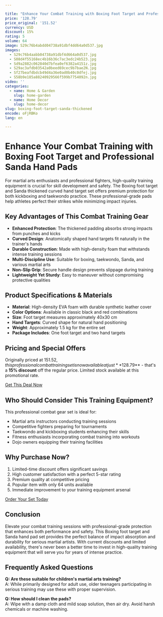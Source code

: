 ```yaml
---

title: "Enhance Your Combat Training with Boxing Foot Target and Professional Sanda Hand Pads"
price: '128.79'
price_original: '151.52'
currency: USD
discount: 15%
rating: 5
volume: 64
image: S29c76b4abdd04738a91dbf4dd64a0d537.jpg
images:
  - S29c76b4aabb04738a91dbf4d664a0d537.jpg
  - S08d4f55168ec4b16b36c7ac3edc24b523.jpg
  - Sd9a2882c062840d7bfea0ef6382a4151z.jpg
  - S29ac3afdb03542a0beed69cec9b7bae2N.jpg
  - Sf27beafdbdcb49d4a36e0ad0b40c0dfej.jpg
  - S58b9e185a88240929566f599b7754092n.jpg
video: ''
categories:
  - name: Home & Garden
    slug: home-garden
  - name: Home Decor
    slug: home-decor
slug: boxing-foot-target-sanda-thickened
encode: oFjRBKo
lang: en

---
```


# Enhance Your Combat Training with Boxing Foot Target and Professional Sanda Hand Pads

For martial arts enthusiasts and professional fighters, high-quality training equipment is crucial for skill development and safety. The Boxing foot target and Sanda thickened curved hand target set offers premium protection for both kickboxing and taekwondo practice. These professional-grade pads help athletes perfect their strikes while minimizing impact injuries.

## Key Advantages of This Combat Training Gear

- **Enhanced Protection**: The thickened padding absorbs strong impacts from punches and kicks
- **Curved Design**: Anatomically shaped hand targets fit naturally in the trainer's hands
- **Durable Construction**: Made with high-density foam that withstands intense training sessions
- **Multi-Discipline Use**: Suitable for boxing, taekwondo, Sanda, and various martial arts
- **Non-Slip Grip**: Secure handle design prevents slippage during training
- **Lightweight Yet Sturdy**: Easy to maneuver without compromising protective qualities

## Product Specifications & Materials

- **Material**: High-density EVA foam with durable synthetic leather cover
- **Color Options**: Available in classic black and red combinations
- **Size**: Foot target measures approximately 40x30 cm
- **Hand Targets**: Curved shape for natural hand positioning
- **Weight**: Approximately 1.5 kg for the entire set
- **Package Includes**: One foot target and two hand targets

## Pricing and Special Offers

Originally priced at $151.52, this professional combat training set is now available at just **$128.79** - that's a **15% discount** off the regular price. Limited stock available at this promotional rate.

<div class="flex justify-center my-2">
  <a href="https://buy.csgad.com/oFjRBKo" class="py-2 px-4 rounded-md text-white font-semibold bg-gradient-to-r from-[#f73c22] to-[#ff7b48]" rel="nofollow sponsored" target="_blank">Get This Deal Now</a>
</div>

## Who Should Consider This Training Equipment?

This professional combat gear set is ideal for:

- Martial arts instructors conducting training sessions
- Competitive fighters preparing for tournaments
- Taekwondo and kickboxing students enhancing their skills
- Fitness enthusiasts incorporating combat training into workouts
- Dojo owners equipping their training facilities

## Why Purchase Now?

1. Limited-time discount offers significant savings
2. High customer satisfaction with a perfect 5-star rating
3. Premium quality at competitive pricing
4. Popular item with only 64 units available
5. Immediate improvement to your training equipment arsenal

<div class="flex justify-center my-2">
  <a href="https://buy.csgad.com/oFjRBKo" class="py-2 px-4 rounded-md text-white font-semibold bg-gradient-to-r from-[#f73c22] to-[#ff7b48]" rel="nofollow sponsored" target="_blank">Order Your Set Today</a>
</div>

## Conclusion

Elevate your combat training sessions with professional-grade protection that enhances both performance and safety. This Boxing foot target and Sanda hand pad set provides the perfect balance of impact absorption and durability for serious martial artists. With current discounts and limited availability, there's never been a better time to invest in high-quality training equipment that will serve you for years of intense practice.

## Frequently Asked Questions

**Q: Are these suitable for children's martial arts training?**  
A: While primarily designed for adult use, older teenagers participating in serious training may use these with proper supervision.

**Q: How should I clean the pads?**  
A: Wipe with a damp cloth and mild soap solution, then air dry. Avoid harsh chemicals or machine washing.
